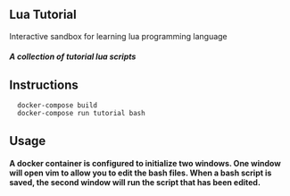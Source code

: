 ## Lua Tutorial

Interactive sandbox for learning lua programming language

##### A collection of tutorial lua scripts 

## Instructions

```
  docker-compose build
  docker-compose run tutorial bash
```

## Usage

#### A docker container is configured to initialize two windows.  One window will open vim to allow you to edit the bash files.  When a bash script is saved, the second window will run the script that has been edited.


